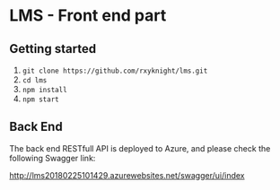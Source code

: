# LMS - Front end part

## Getting started
1. `git clone https://github.com/rxyknight/lms.git`
2. `cd lms`
3. `npm install`
4. `npm start`

## Back End

The back end RESTfull API is deployed to Azure, and please check the following Swagger link:

http://lms20180225101429.azurewebsites.net/swagger/ui/index
